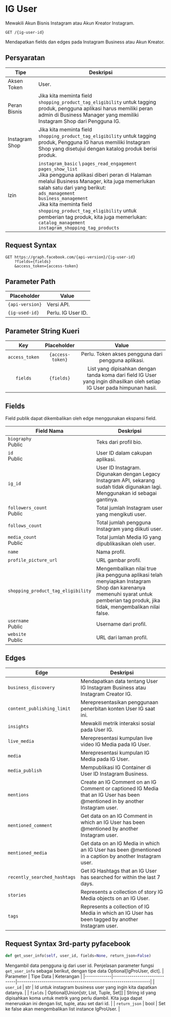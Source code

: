 # IG User

Mewakili Akun Bisnis Instagram atau Akun Kreator Instagram.

```http
GET /{ig-user-id}
```

Mendapatkan fields dan edges pada Instagram Business atau Akun Kreator.

## Persyaratan

| Tipe           | Deskripsi                                                                                                                                                                                                                                                                                                                                                        |
|----------------|--------------------------------------------------------------------------------------------------------------------------------------------------------------------------------------------------------------------------------------------------------------------------------------------------------------------------------------------------------------------|
| Aksen Token  | User.                                                                                                                                                                                                                                                                                                                                                              |
| Peran Bisnis | Jika kita meminta field ``shopping_product_tag_eligibility`` untuk tagging produk, pengguna aplikasi harus memiliki peran admin di Business Manager yang memiliki Instagram Shop dari Pengguna IG.                                                                                                                                                                        |
| Instagram Shop | Jika kita meminta field ``shopping_product_tag_eligibility`` untuk tagging produk, Pengguna IG harus memiliki Instagram Shop yang disetujui dengan katalog produk berisi produk.                                                                                                                                                                                 |
| Izin    | ``instagram_basic`` \ ``pages_read_engagement`` <br /> ``pages_show_list`` <br /> Jika pengguna aplikasi diberi peran di Halaman melalui Business Manager, kita juga memerlukan salah satu dari yang berikut: <br />``ads_management`` <br /> ``business_management`` <br /> Jika kita meminta field ``shopping_product_tag_eligibility`` untuk pemberian tag produk, kita juga memerlukan: <br /> ``catalog_management`` <br /> ``instagram_shopping_tag_products`` <br /> |

## Request Syntax

```http
GET https://graph.facebook.com/{api-version}/{ig-user-id}
    ?fields={fields}
    &access_token={access-token}
```

## Parameter Path

| Placeholder   | Value                  |
|---------------|------------------------|
| ``{api-version}`` | Versi API.           |
| ``{ig-used-id}`` | Perlu. IG User ID. |

## Parameter String Kueri

|      Key     |   Placeholder  |                       Value                       |
|:------------:|:--------------:|:-------------------------------------------------:|
| ``access_token`` | ``{access-token}`` | Perlu. Token akses pengguna dari pengguna aplikasi.           |
| ``fields``       | ``{fields}``       | List yang dipisahkan dengan tanda koma dari field IG User yang ingin dihasilkan oleh setiap IG User pada himpunan hasil.|

## Fields

Field publik dapat dikembalikan oleh edge menggunakan ekspansi field.

| Field Nama                       | Deskripsi                                                                                                                      |
|----------------------------------|-----------------------------------------------------------------------------------------------------------------------------------|
| ``biography`` <br />Public                 | Teks dari profil bio.                                                                                                                 |
| ``id`` <br /> Public                        |User ID dalam cakupan aplikasi.                                                                                                               |
| ``ig_id``                            | User ID Instagram. Digunakan dengan Legacy Instagram API, sekarang sudah tidak digunakan lagi. Menggunakan id sebagai gantinya.                                                |
| ``followers_count`` <br /> Public           | Total jumlah Instagram user yang mengikuti user.                                                                  |
| ``follows_count``                    | Total jumlah pengguna Instagram yang diikuti user.                                                                            |
| ``media_count`` <br /> Public               | Total jumlah Media IG yang dipublikasikan oleh user.                                                                                  |
| ``name``                             | Nama profil.                                                                                                                   |
| ``profile_picture_url``              | URL gambar profil.                                                                                                              |
| ``shopping_product_tag_eligibility`` | Mengembalikan nilai true jika pengguna aplikasi telah menyiapkan Instagram Shop dan karenanya memenuhi syarat untuk pemberian tag produk, jika tidak, mengembalikan nilai false. |
| ``username`` <br /> Public                  | Username dari profil.                                                                                                                 |
| ``website`` <br /> Public                   | URL dari laman profil.                                                                                                              |

## Edges

| Edge                       | Deskripsi                                                                                                                   |
|----------------------------|-------------------------------------------------------------------------------------------------------------------------------|
| ``business_discovery``         | Mendapatkan data tentang User IG Instagram Business atau Instagram Creator IG.                                                        |
| ``content_publishing_limit``   | Merepresentasikan penggunaan penerbitan konten User IG saat ini.                                                                     |
| ``insights``                   | Mewakili metrik interaksi sosial pada User IG.                                                                          |
| ``live_media``                 | Merepresentasi kumpulan live video IG Media pada IG User.                                                                 |
| ``media``                      | Merepresentasi kumpulan IG Media pada IG User.                                                                           |
| ``media_publish``              | Mempublikasi IG Container di User ID Instagram Business.                                                                     |
| ``mentions``                   | Create an IG Comment on an IG Comment or captioned IG Media that an IG User has been @mentioned in by another Instagram user. |
| ``mentioned_comment``          | Get data on an IG Comment in which an IG User has been @mentioned by another Instagram user.                                  |
| ``mentioned_media``            | Get data on an IG Media in which an IG User has been @mentioned in a caption by another Instagram user.                       |
| ``recently_searched_hashtags`` | Get IG Hashtags that an IG User has searched for within the last 7 days.                                                      |
| ``stories``                    | Represents a collection of story IG Media objects on an IG User.                                                              |
| ``tags``                       | Represents a collection of IG Media in which an IG User has been tagged by another Instagram user.                            |

## Request Syntax 3rd-party pyfacebook

```python
def get_user_info(self, user_id, fields=None, return_json=False)
```

Mengambil data pengguna ig dari user id. Penjelasan parameter fungsi ``get_user_info`` sebagai berikut, dengan tipe data Optional[IgProUser, dict].
| Parameter   | Tipe Data                    | Keterangan                                                      |
|-------------|------------------------------|-----------------------------------------------------------------|
| ``user_id``     | str                          | Id untuk instagram business user yang ingin kita dapatkan datanya.                    |
| ``fields``      | Optional[Union[str, List, Tuple, Set]] | String id yang dipisahkan koma untuk metrik yang perlu diambil. Kita juga dapat meneruskan ini dengan list, tuple, atau set dari id. |
| ``return_json`` | bool                         | Set ke false akan mengembalikan list instance IgProUser.    |
